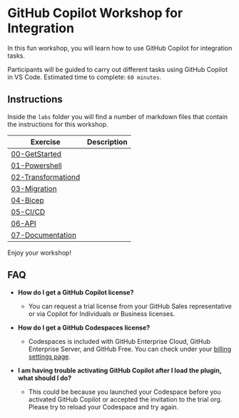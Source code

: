 
# GitHub Copilot Workshop for Integration

In this fun workshop, you will learn how to use GitHub Copilot for integration tasks.

Participants will be guided to carry out different tasks using GitHub Copilot in VS Code. Estimated time to complete: `60 minutes`.

## Instructions

Inside the `labs` folder you will find a number of markdown files that contain the instructions for this workshop.

Exercise | Description
--- | ---
[00-GetStarted](</labs/00-GetStarted.md>) | 
[01-Powershell](</labs/01-Powershell.md>) | 
[02-Transformationd](</labs/02-Transformation.md>) | 
[03-Migration](</labs/03-Migration.md>) | 
[04-Bicep](</labs/04-Bicep.md>) | 
[05-CI/CD](</labs/05-CICD.md>) | 
[06-API](</labs/06-API.md>) | 
[07-Documentation](</labs/07-Documentation.md>) | 

Enjoy your workshop!

## FAQ 

- **How do I get a GitHub Copilot license?**
  - You can request a trial license from your GitHub Sales representative or via Copilot for Individuals or Business licenses.

- **How do I get a GitHub Codespaces license?**
    - Codespaces is included with GitHub Enterprise Cloud, GitHub Enterprise Server, and GitHub Free. You can check under your [billing settings page](https://github.com/settings/billing).

- **I am having trouble activating GitHub Copilot after I load the plugin, what should I do?**
    - This could be because you launched your Codespace before you activated GitHub Copilot or accepted the invitation to the trial org. Please try to reload your Codespace and try again.

